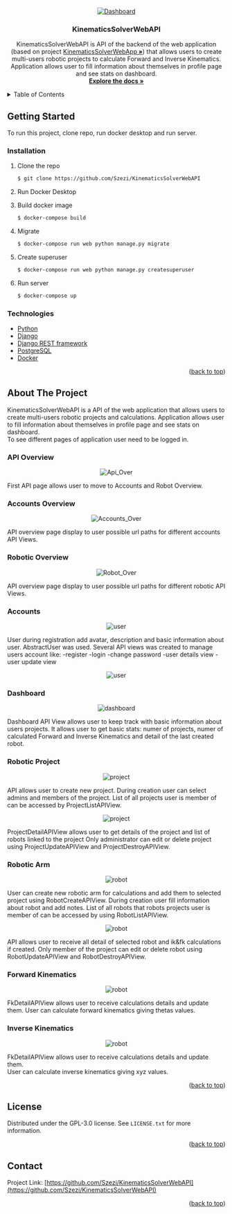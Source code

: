 <!-- PROJECT LOGO -->
<br />
<div align="center">
  <a href="https://github.com/Szezi/KinematicsSolverWebAPI">
    <img src="static\screen\dashboard.png" alt="Dashboard">
  </a>
<h3 align="center">KinematicsSolverWebAPI</h3>
  <p align="center">
KinematicsSolverWebAPI is API of the backend of the web application (based on project <a href="https://github.com/Szezi/KinematicsSolverWebApp">KinematicsSolverWebApp<strong> »</strong></a>) that allows users to create multi-users robotic projects to calculate Forward and Inverse Kinematics. 
Application allows user to fill information about themselves in profile page and see stats on dashboard. <br />
    <a href="https://github.com/Szezi/KinematicsSolverWebAPI"><strong>Explore the docs »</strong></a>
  </p>
</div>



<!-- TABLE OF CONTENTS -->
<details>
  <summary>Table of Contents</summary>
  <ol>
    <li>
      <a href="#getting-started">Getting Started</a>
      <ul>
        <li><a href="#installation">Installation</a></li>
      </ul>
      <ul>
        <li><a href="#technologies">Technologies</a></li>
      </ul>
    </li>
    <li><a href="#about-yhe-project">About the project</a></li> 
    <li><a href="#license">License</a></li>
    <li><a href="#contact">Contact</a></li>
  </ol>
</details>



<!-- GETTING STARTED -->
## Getting Started

To run this project, clone repo, run docker desktop and run server.

### Installation

1. Clone the repo
   ```sh
   $ git clone https://github.com/Szezi/KinematicsSolverWebAPI
   ```
2. Run Docker Desktop
   
3. Build docker image
    ```sh
   $ docker-compose build
   ```
4. Migrate
    ```sh
   $ docker-compose run web python manage.py migrate
   ```
5. Create superuser
    ```sh
   $ docker-compose run web python manage.py createsuperuser
   ```
6. Run server
    ```sh
   $ docker-compose up 
   ```


### Technologies

* [Python](https://www.python.org/downloads/release/python-390/)
* [Django](https://www.djangoproject.com)
* [Django REST framework](https://www.django-rest-framework.org)
* [PostgreSQL](https://www.postgresql.org)
* [Docker](https://www.docker.com)

<p align="right">(<a href="#top">back to top</a>)</p>



<!-- ABOUT THE PROJECT -->
## About The Project
KinematicsSolverWebAPI is a API of the web application that allows users to create multi-users robotic projects and calculations. Application allows user to fill information about themselves in profile page and see stats on dashboard. <br />
To see different pages of application user need to be logged in.


### API Overview

<div align="center">
<img src="static\screen\API_Overview.png" alt="Api_Over">
</div>

First API page allows user to move to Accounts and Robot Overview.

### Accounts Overview

<div align="center">
<img src="static\screen\Accounts_Overview.png" alt="Accounts_Over">
</div>

API overview page display to user possible url paths for different accounts API Views.

### Robotic Overview

<div align="center">
<img src="static\screen\Robot_Overview.png" alt="Robot_Over">
</div>

API overview page display to user possible url paths for different robotic API Views.

### Accounts

<div align="center">
<img src="static\screen\Register.png" alt="user">
</div>

User during registration add avatar, description and basic information about user. AbstractUser was used.
Several API views was created to manage users account like:
-register
-login
-change password
-user details view
-user update view

<div align="center">
<img src="static\screen\User_detail.png" alt="user">
</div>

### Dashboard

<div align="center">
<img src="static\screen\dashboard.png" alt="dashboard">
</div>

Dashboard API View allows user to keep track with basic information about users projects. 
It allows user to get basic stats: numer of projects, numer of calculated Forward and Inverse Kinematics and detail of the last created robot.

### Robotic Project
<div align="center">
<img src="static\screen\Project_list.png" alt="project">
</div>

API allows user to create new project. During creation user can select admins and members of the project.
List of all projects user is member of can be accessed by ProjectListAPIView.

<div align="center">
<img src="static\screen\Project_detail.png" alt="project">
</div>

ProjectDetailAPIView allows user to get details of the project and list of robots linked to the project
Only administrator can edit or delete project using ProjectUpdateAPIView and ProjectDestroyAPIView.


### Robotic Arm
<div align="center">
<img src="static\screen\Robot_list.png" alt="robot">
</div>

User can create new robotic arm for calculations and add them to selected project using RobotCreateAPIView. 
During creation user fill information about robot and add notes. 
List of all robots that robots projects user is member of can be accessed by using RobotListAPIView.

<div align="center">
<img src="static\screen\Robot_detail.png" alt="robot">
</div>

API allows user to receive all detail of selected robot and ik&fk calculations if created.
Only member of the project can edit or delete robot using RobotUpdateAPIView and RobotDestroyAPIView.

### Forward Kinematics
<div align="center">
<img src="static\screen\FK_detail.png" alt="robot">
</div>

FkDetailAPIView allows user to receive calculations details and update them. 
User can calculate forward kinematics giving thetas values.

### Inverse Kinematics

<div align="center">
<img src="static\screen\IK_detail.png" alt="robot">
</div>

FkDetailAPIView allows user to receive calculations details and update them.  
User can calculate inverse kinematics giving xyz values.

<p align="right">(<a href="#top">back to top</a>)</p>


<!-- LICENSE -->
## License

Distributed under the GPL-3.0 license. See `LICENSE.txt` for more information.

<p align="right">(<a href="#top">back to top</a>)</p>



<!-- CONTACT -->
## Contact

Project Link: [https://github.com/Szezi/KinematicsSolverWebAPI](https://github.com/Szezi/KinematicsSolverWebAPI)

<p align="right">(<a href="#top">back to top</a>)</p>